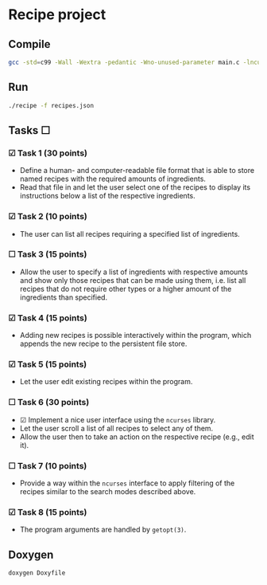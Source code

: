 # Recipe project

## Compile
```bash
gcc -std=c99 -Wall -Wextra -pedantic -Wno-unused-parameter main.c -lncurses src/actions/add.c src/actions/del.c src/actions/edit.c src/actions/list.c src/actions/search.c src/util/ext/cJSON.c src/util/str/strfunctions.c src/util/str/getargs.c src/util/addrecipe.c src/util/freerecipes.c src/util/getrecipecount.c src/util/parserecipe.c src/util/print.c src/util/readfile.c src/util/searchrecipe.c -o recipe
```
## Run
```bash
./recipe -f recipes.json
```

## Tasks &#9744;

### &#9745; Task 1 (30 points)
  * Define a human- and computer-readable file format that is able to store named recipes with the required amounts of ingredients.
  * Read that file in and let the user select one of the recipes to display its instructions below a list of the respective ingredients.

### &#9745; Task 2 (10 points)
  * The user can list all recipes requiring a specified list of ingredients.

### &#9744; Task 3 (15 points)
  * Allow the user to specify a list of ingredients with respective amounts and show only those recipes that can be made using them,
    i.e. list all recipes that do not require other types or a higher amount of the ingredients than specified.

### &#9745; Task 4 (15 points)
  * Adding new recipes is possible interactively within the program, which appends the new recipe to the persistent file store.

### &#9745; Task 5 (15 points)
  * Let the user edit existing recipes within the program.

### &#9744; Task 6 (30 points)
  * &#9745; Implement a nice user interface using the `ncurses` library.
  * Let the user scroll a list of all recipes to select any of them.
  * Allow the user then to take an action on the respective recipe (e.g., edit it).

### &#9744; Task 7 (10 points)
  * Provide a way within the `ncurses` interface to apply filtering of the recipes similar to the search modes described above.

### &#9745; Task 8 (15 points)
  * The program arguments are handled by `getopt(3)`.

## Doxygen
```bash
doxygen Doxyfile
```
